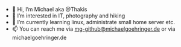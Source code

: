 - 👋 Hi, I’m Michael aka @Thakis
- 👀 I’m interested in IT, photography and hiking
- 🌱 I’m currently learning linux, administrate small home server etc.
- 📫 You can reach me via mg-github@michaelgoehringer.de or via michaelgoehringer.de
